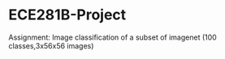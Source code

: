 # ECE281B-Project
Assignment:
	Image classification of a subset of imagenet (100 classes,3x56x56 images)
